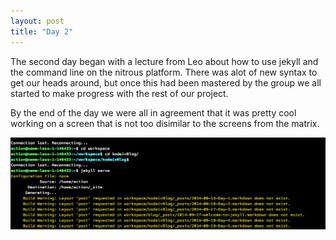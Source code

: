 ```yaml
---
layout: post
title: "Day 2"
---
```


The second day began with a lecture from Leo about how to use jekyll and the command line on the nitrous platform. There was alot of new syntax to get our heads around, but once this had been mastered by the group we all started to make progress with the rest of our project.

By the end of the day we were all in agreement that it was pretty cool working on a screen that is not too disimilar to the screens from the matrix. 

![screenshot-day-2](/downloads/screenshot-day-2.png)

